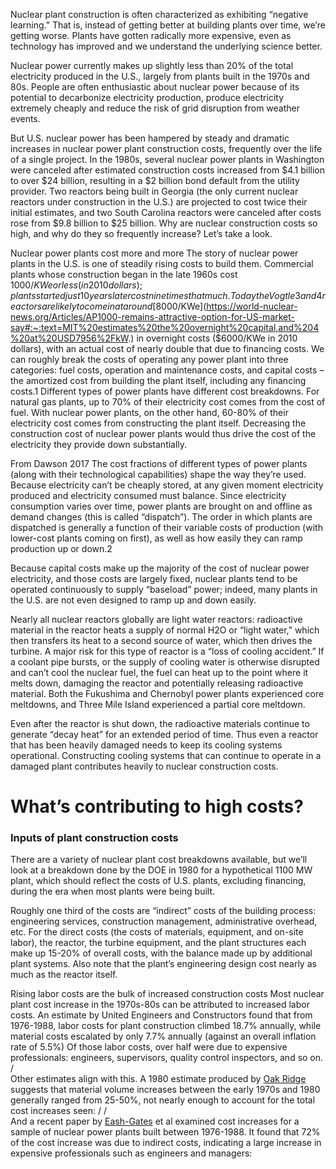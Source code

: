 Nuclear plant construction is often characterized as exhibiting “negative learning.” That is, instead of getting better at building plants over time, we’re getting worse. Plants have gotten radically more expensive, even as technology has improved and we understand the underlying science better. 


Nuclear power currently makes up slightly less than 20% of the total electricity produced in the U.S., largely from plants built in the 1970s and 80s. People are often enthusiastic about nuclear power because of its potential to decarbonize electricity production, produce electricity extremely cheaply and reduce the risk of grid disruption from weather events. 

But U.S. nuclear power has been hampered by steady and dramatic increases in nuclear power plant construction costs, frequently over the life of a single project. In the 1980s, several nuclear power plants in Washington were canceled after estimated construction costs increased from $4.1 billion to over $24 billion, resulting in a $2 billion bond default from the utility provider. Two reactors being built in Georgia (the only current nuclear reactors under construction in the U.S.) are projected to cost twice their initial estimates, and two South Carolina reactors were canceled after costs rose from $9.8 billion to $25 billion. Why are nuclear construction costs so high, and why do they so frequently increase? Let’s take a look.

Nuclear power plants cost more and more
The story of nuclear power plants in the U.S. is one of steadily rising costs to build them. Commercial plants whose construction began in the late 1960s cost $1000/KWe or less (in 2010 dollars); plants started just 10 years later cost nine times that much. Today the Vogtle 3 and 4 reactors are likely to come in at around [$8000/KWe](https://world-nuclear-news.org/Articles/AP1000-remains-attractive-option-for-US-market-say#:~:text=MIT%20estimates%20the%20overnight%20capital,and%204%20at%20USD7956%2FkW.) in overnight costs ($6000/KWe in 2010 dollars), with an actual cost of nearly double that due to financing costs.
We can roughly break the costs of operating any power plant into three categories: fuel costs, operation and maintenance costs, and capital costs – the amortized cost from building the plant itself, including any financing costs.1 Different types of power plants have different cost breakdowns. For natural gas plants, up to 70% of their electricity cost comes from the cost of fuel. With nuclear power plants, on the other hand, 60-80% of their electricity cost comes from constructing the plant itself. Decreasing the construction cost of nuclear power plants would thus drive the cost of the electricity they provide down substantially.


From Dawson 2017
The cost fractions of different types of power plants (along with their technological capabilities) shape the way they’re used. Because electricity can’t be cheaply stored, at any given moment electricity produced and electricity consumed must balance. Since electricity consumption varies over time, power plants are brought on and offline as demand changes (this is called “dispatch”). The order in which plants are dispatched is generally a function of their variable costs of production (with lower-cost plants coming on first), as well as how easily they can ramp production up or down.2

Because capital costs make up the majority of the cost of nuclear power electricity, and those costs are largely fixed, nuclear plants tend to be operated continuously to supply “baseload” power; indeed, many plants in the U.S. are not even designed to ramp up and down easily.

Nearly all nuclear reactors globally are light water reactors: radioactive material in the reactor heats a supply of normal H2O or “light water,” which then transfers its heat to a second source of water, which then drives the turbine. A major risk for this type of reactor is a “loss of cooling accident.” If a coolant pipe bursts, or the supply of cooling water is otherwise disrupted and can’t cool the nuclear fuel, the fuel can heat up to the point where it melts down, damaging the reactor and potentially releasing radioactive material. Both the Fukushima and Chernobyl power plants experienced core meltdowns, and Three Mile Island experienced a partial core meltdown.

Even after the reactor is shut down, the radioactive materials continue to generate “decay heat” for an extended period of time. Thus even a reactor that has been heavily damaged needs to keep its cooling systems operational. Constructing cooling systems that can continue to operate in a damaged plant contributes heavily to nuclear construction costs. 

# What’s contributing to high costs?
### Inputs of plant construction costs
There are a variety of nuclear plant cost breakdowns available, but we’ll look at a breakdown done by the DOE in 1980 for a hypothetical 1100 MW plant, which should reflect the costs of U.S. plants, excluding financing, during the era when most plants were being built. 

 Roughly one third of the costs are “indirect” costs of the building process: engineering services, construction management, administrative overhead, etc. For the direct costs (the costs of materials, equipment, and on-site labor), the reactor, the turbine equipment, and the plant structures each make up 15-20% of overall costs, with the balance made up by additional plant systems. Also note that the plant’s engineering design cost nearly as much as the reactor itself.

Rising labor costs are the bulk of increased construction costs
Most nuclear plant cost increase in the 1970s-80s can be attributed to increased labor costs. An estimate by United Engineers and Constructors found that from 1976-1988, labor costs for plant construction climbed 18.7% annually, while material costs escalated by only 7.7% annually (against an overall inflation rate of 5.5%) Of those labor costs, over half were due to expensive professionals: engineers, supervisors, quality control inspectors, and so on.
/
<br>
Other estimates align with this. A 1980 estimate produced by [Oak Ridge](https://www.osti.gov/biblio/6886382) suggests that material volume increases between the early 1970s and 1980 generally ranged from 25-50%, not nearly enough to account for the total cost increases seen:
/
/
<br>
And a recent paper by [Eash-Gates](https://www.sciencedirect.com/science/article/pii/S254243512030458X#bib15) et al examined cost increases for a sample of nuclear power plants built between 1976-1988. It found that 72% of the cost increase was due to indirect costs, indicating a large increase in expensive professionals such as engineers and managers:








